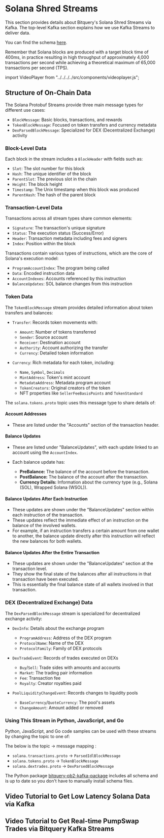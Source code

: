# Solana Shred Streams

This section provides details about Bitquery's Solana Shred Streams via Kafka. The top-level Kafka section explains how we use Kafka Streams to deliver data.

You can find the schema [here](https://github.com/bitquery/streaming_protobuf/tree/main/solana).

Remember that Solana blocks are produced with a target block time of 400ms, in practice resulting in high throughput of approximately 4,000 transactions per second while achieving a theoretical maximum of 65,000 transactions per second (TPS).

import VideoPlayer from "../../../../src/components/videoplayer.js";

## Structure of On-Chain Data

The Solana Protobuf Streams provide three main message types for different use cases:

- `BlockMessage`: Basic blocks, transactions, and rewards
- `TokenBlockMessage`: Focused on token transfers and currency metadata
- `DexParsedBlockMessage`: Specialized for DEX (Decentralized Exchange) activity

### Block-Level Data

Each block in the stream includes a `BlockHeader` with fields such as:

- `Slot`: The slot number for this block
- `Hash`: The unique identifier of the block
- `ParentSlot`: The previous slot in the chain
- `Height`: The block height
- `Timestamp`: The Unix timestamp when this block was produced
- `ParentHash`: The hash of the parent block

### Transaction-Level Data

Transactions across all stream types share common elements:

- `Signature`: The transaction's unique signature
- `Status`: The execution status (Success/Error)
- `Header`: Transaction metadata including fees and signers
- `Index`: Position within the block

Transactions contain various types of instructions, which are the core of Solana's execution model:

- `ProgramAccountIndex`: The program being called
- `Data`: Encoded instruction data
- `AccountIndexes`: Accounts referenced by this instruction
- `BalanceUpdates`: SOL balance changes from this instruction

### Token Data

The `TokenBlockMessage` stream provides detailed information about token transfers and balances:

- `Transfer`: Records token movements with:

  - `Amount`: Number of tokens transferred
  - `Sender`: Source account
  - `Receiver`: Destination account
  - `Authority`: Account authorizing the transfer
  - `Currency`: Detailed token information

- `Currency`: Rich metadata for each token, including:
  - `Name`, `Symbol`, `Decimals`
  - `MintAddress`: Token's mint account
  - `MetadataAddress`: Metadata program account
  - `TokenCreators`: Original creators of the token
  - NFT properties like `SellerFeeBasisPoints` and `TokenStandard`

The `solana.tokens.proto` topic uses this message type to share details of:

#### Account Addresses

- These are listed under the "Accounts" section of the transaction header.

#### Balance Updates

- These are listed under "BalanceUpdates", with each update linked to an account using the `AccountIndex`.
- Each balance update has:

  - **PreBalance:** The balance of the account before the transaction.
  - **PostBalance:** The balance of the account after the transaction.
  - **Currency Details:** Information about the currency type (e.g., Solana (SOL), Wrapped Solana (WSOL)).

#### Balance Updates After Each Instruction

- These updates are shown under the "BalanceUpdates" section within each instruction of the transaction.
- These updates reflect the immediate effect of an instruction on the balance of the involved wallets.
- For example, if an instruction transfers a certain amount from one wallet to another, the balance update directly after this instruction will reflect the new balances for both wallets.

#### Balance Updates After the Entire Transaction

- These updates are shown under the "BalanceUpdates" section at the transaction level.
- They show the final state of the balances after all instructions in that transaction have been executed.
- This is essentially the final balance state of all wallets involved in that transaction.

### DEX (Decentralized Exchange) Data

The `DexParsedBlockMessage` stream is specialized for decentralized exchange activity:

- `DexInfo`: Details about the exchange program

  - `ProgramAddress`: Address of the DEX program
  - `ProtocolName`: Name of the DEX
  - `ProtocolFamily`: Family of DEX protocols

- `DexTradeEvent`: Records of trades executed on DEXs

  - `Buy`/`Sell`: Trade sides with amounts and accounts
  - `Market`: The trading pair information
  - `Fee`: Transaction fee
  - `Royalty`: Creator royalties paid

- `PoolLiquidityChangeEvent`: Records changes to liquidity pools
  - `BaseCurrency`/`QuoteCurrency`: The pool's assets
  - `ChangeAmount`: Amount added or removed

### Using This Stream in Python, JavaScript, and Go

Python, JavaScript, and Go code samples can be used with these streams by changing the topic to one of:

The below is the topic -> message mapping :

- `solana.transactions.proto` -> `ParsedIdlBlockMessage`
- `solana.tokens.proto` -> `TokenBlockMessage`
- `solana.dextrades.proto` -> `DexParsedBlockMessage`

The Python package [bitquery-pb2-kafka-package](https://pypi.org/project/bitquery-pb2-kafka-package/) includes all schema and is up to date so you don't have to manually install schema files.

## Video Tutorial to Get Low Latency Solana Data via Kafka

<VideoPlayer url='https://youtu.be/8Qo3NNC1zec' />

## Video Tutorial to Get Real-time PumpSwap Trades via Bitquery Kafka Streams

<VideoPlayer url='https://youtu.be/UlqZ8DgzNLc' />
